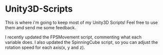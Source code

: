 # Unity3D-Scripts
This is where i'm going to keep most of my Unity3D Scripts! Feel free to use them and send me some feedback.

I recently updated the FPSMovement script, commenting what each variable does.
I also updated the SpinningCube script, so you can adjust the rotation speed for each axis(x, y and z).
